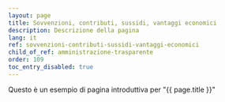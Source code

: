 ```yaml
---
layout: page
title: Sovvenzioni, contributi, sussidi, vantaggi economici
description: Descrizione della pagina
lang: it
ref: sovvenzioni-contributi-sussidi-vantaggi-economici
child_of_ref: amministrazione-trasparente
order: 109
toc_entry_disabled: true
---
```


Questo è un esempio di pagina introduttiva per "{{ page.title }}"
